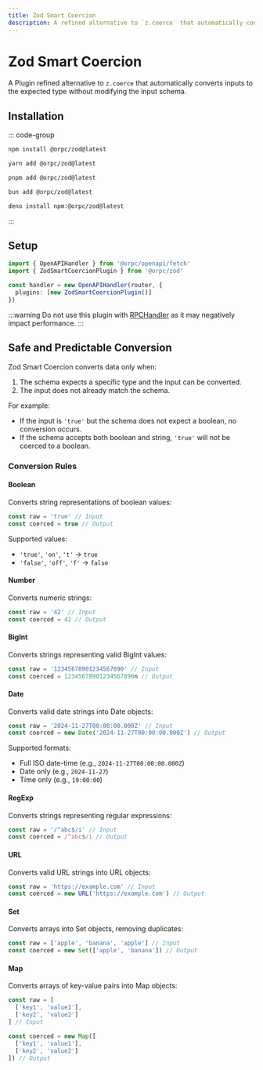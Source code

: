 ```yaml
---
title: Zod Smart Coercion
description: A refined alternative to `z.coerce` that automatically converts inputs to the expected type without modifying the input schema.
---
```


# Zod Smart Coercion

A Plugin refined alternative to `z.coerce` that automatically converts inputs to the expected type without modifying the input schema.

## Installation

::: code-group

```sh [npm]
npm install @orpc/zod@latest
```

```sh [yarn]
yarn add @orpc/zod@latest
```

```sh [pnpm]
pnpm add @orpc/zod@latest
```

```sh [bun]
bun add @orpc/zod@latest
```

```sh [deno]
deno install npm:@orpc/zod@latest
```

:::

## Setup

```ts
import { OpenAPIHandler } from '@orpc/openapi/fetch'
import { ZodSmartCoercionPlugin } from '@orpc/zod'

const handler = new OpenAPIHandler(router, {
  plugins: [new ZodSmartCoercionPlugin()]
})
```

:::warning
Do not use this plugin with [RPCHandler](/docs/rpc-handler) as it may negatively impact performance.
:::

## Safe and Predictable Conversion

Zod Smart Coercion converts data only when:

1. The schema expects a specific type and the input can be converted.
2. The input does not already match the schema.

For example:

- If the input is `'true'` but the schema does not expect a boolean, no conversion occurs.
- If the schema accepts both boolean and string, `'true'` will not be coerced to a boolean.

### Conversion Rules

#### Boolean

Converts string representations of boolean values:

```ts
const raw = 'true' // Input
const coerced = true // Output
```

Supported values:

- `'true'`, `'on'`, `'t'` → `true`
- `'false'`, `'off'`, `'f'` → `false`

#### Number

Converts numeric strings:

```ts
const raw = '42' // Input
const coerced = 42 // Output
```

#### BigInt

Converts strings representing valid BigInt values:

```ts
const raw = '12345678901234567890' // Input
const coerced = 12345678901234567890n // Output
```

#### Date

Converts valid date strings into Date objects:

```ts
const raw = '2024-11-27T00:00:00.000Z' // Input
const coerced = new Date('2024-11-27T00:00:00.000Z') // Output
```

Supported formats:

- Full ISO date-time (e.g., `2024-11-27T00:00:00.000Z`)
- Date only (e.g., `2024-11-27`)
- Time only (e.g., `19:00:00`)

#### RegExp

Converts strings representing regular expressions:

```ts
const raw = '/^abc$/i' // Input
const coerced = /^abc$/i // Output
```

#### URL

Converts valid URL strings into URL objects:

```ts
const raw = 'https://example.com' // Input
const coerced = new URL('https://example.com') // Output
```

#### Set

Converts arrays into Set objects, removing duplicates:

```ts
const raw = ['apple', 'banana', 'apple'] // Input
const coerced = new Set(['apple', 'banana']) // Output
```

#### Map

Converts arrays of key-value pairs into Map objects:

```ts
const raw = [
  ['key1', 'value1'],
  ['key2', 'value2']
] // Input

const coerced = new Map([
  ['key1', 'value1'],
  ['key2', 'value2']
]) // Output
```
